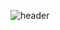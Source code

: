 ![header](https://capsule-render.vercel.app/api?type=waving&color=auto&height=300&section=header&text=evon27&fontSize=90)
